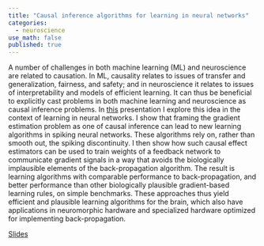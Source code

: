 ```yaml
---
title: "Causal inference algorithms for learning in neural networks"
categories:
  - neuroscience
use_math: false
published: true
---
```


A number of challenges in both machine learning (ML) and neuroscience are related to causation. In ML, causality relates to issues of transfer and generalization, fairness, and safety; and in neuroscience it relates to issues of interpretability and models of efficient learning. It can thus be beneficial to explicitly cast problems in both machine learning and neuroscience as causal inference problems. In [this](https://benlansdell.github.io/facultytalk/#/) presentation I explore this idea in the context of learning in neural networks. I show that framing the gradient estimation problem as one of causal inference can lead to new learning algorithms in spiking neural networks. These algorithms rely on, rather than smooth out, the spiking discontinuity. I then show how such causal effect estimators can be used to train weights of a feedback network to communicate gradient signals in a way that avoids the biologically implausible elements of the back-propagation algorithm. The result is learning algorithms with comparable performance to back-propagation, and better performance than other biologically plausible gradient-based learning rules, on simple benchmarks. These approaches thus yield efficient and plausible learning algorithms for the brain, which also have applications in neuromorphic hardware and specialized hardware optimized for implementing back-propagation.

[Slides](https://benlansdell.github.io/facultytalk/#/)

